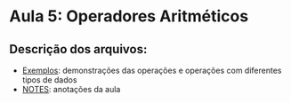 # Aula 5: Operadores Aritméticos

## Descrição dos arquivos:
* [Exemplos](https://github.com/jgarconi/CursoPython/blob/master/secao2/aula05/exemplos.py): demonstrações das operações e operações com diferentes tipos de dados
* [NOTES](https://github.com/jgarconi/CursoPython/blob/master/secao2/aula05/NOTES.md): anotações da aula
